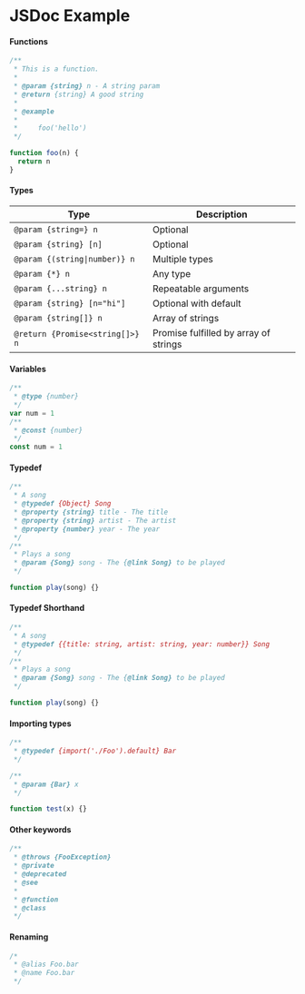 
# JSDoc Example


#### Functions

```javascript
/**
 * This is a function.
 *
 * @param {string} n - A string param
 * @return {string} A good string
 *
 * @example
 *
 *     foo('hello')
 */

function foo(n) {
  return n
}
```

#### Types

| Type                            | Description                           |
| ------------------------------- | ------------------------------------- |
| `@param {string=} n`            | Optional                              |
| `@param {string} [n]`           | Optional                              |
| <code>@param {(string&#124;number)} n</code>| Multiple types                        |
| `@param {*} n`                  | Any type                              |
| `@param {...string} n`          | Repeatable arguments                  |
| `@param {string} [n="hi"]`      | Optional with default                 |
| `@param {string[]} n`           | Array of strings                      |
| `@return {Promise<string[]>} n` | Promise fulfilled by array of strings |

#### Variables

```javascript
/**
 * @type {number}
 */
var num = 1
/**
 * @const {number}
 */
const num = 1
```

#### Typedef

```javascript
/**
 * A song
 * @typedef {Object} Song
 * @property {string} title - The title
 * @property {string} artist - The artist
 * @property {number} year - The year
 */
/**
 * Plays a song
 * @param {Song} song - The {@link Song} to be played
 */

function play(song) {}
```

#### Typedef Shorthand

```javascript
/**
 * A song
 * @typedef {{title: string, artist: string, year: number}} Song
 */
/**
 * Plays a song
 * @param {Song} song - The {@link Song} to be played
 */

function play(song) {}
```

#### Importing types

```javascript
/**
 * @typedef {import('./Foo').default} Bar
 */

/**
 * @param {Bar} x
 */

function test(x) {}
```

#### Other keywords

```javascript
/**
 * @throws {FooException}
 * @private
 * @deprecated
 * @see
 *
 * @function
 * @class
 */
```

#### Renaming

```javascript
/*
 * @alias Foo.bar
 * @name Foo.bar
 */
```
